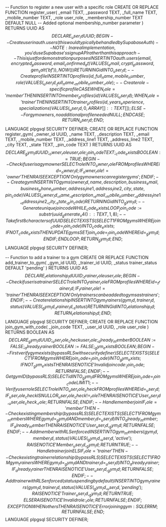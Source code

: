 -- Function to register a new user with a specific role
CREATE OR REPLACE FUNCTION register_user(
    _email TEXT,
    _password TEXT,
    _full_name TEXT,
    _mobile_number TEXT,
    _role user_role,
    _membership_number TEXT DEFAULT NULL -- Added optional membership_number parameter
  ) RETURNS UUID AS $$
DECLARE _user_id UUID;
BEGIN -- Create user in auth.users (this would typically be handled by Supabase Auth)
-- NOTE: In a real implementation, you'd use Supabase's signup API rather than this approach
-- This is just for demonstration purposes
INSERT INTO auth.users (email, encrypted_password, email_confirmed_at)
VALUES (_email, crypt(_password, gen_salt('bf')), NOW())
RETURNING id INTO _user_id;
-- Create profile
INSERT INTO profiles (id, full_name, mobile_number, role)
VALUES (_user_id, _full_name, _mobile_number, _role);
-- Create role-specific profile
CASE
  WHEN _role = 'member' THEN
  INSERT INTO member_profiles (id)
  VALUES (_user_id);
WHEN _role = 'trainer' THEN
INSERT INTO trainer_profiles (id, years_experience, specializations)
VALUES (_user_id, 0, ARRAY []::TEXT []);
ELSE -- For gym owners, no additional profile needed
NULL;
END CASE
;
RETURN _user_id;
END;
$$ LANGUAGE plpgsql SECURITY DEFINER;
CREATE OR REPLACE FUNCTION register_gym(
    _owner_id UUID,
    _name TEXT,
    _description TEXT,
    _email TEXT,
    _mobile_number TEXT,
    _address_line1 TEXT,
    _address_line2 TEXT,
    _city TEXT,
    _state TEXT,
    _pin_code TEXT
  ) RETURNS UUID AS $$
DECLARE _gym_id UUID;
_owner_role user_role;
_join_code TEXT;
_code_exists BOOLEAN := TRUE;
BEGIN -- Check if user is a gym owner
SELECT role INTO _owner_role
FROM profiles
WHERE id = _owner_id;
IF _owner_role != 'owner' THEN RAISE EXCEPTION 'Only gym owners can register gyms';
END IF;
-- Create gym
INSERT INTO gyms (
    owner_id,
    name,
    description,
    business_email,
    business_phone_number,
    address_line1,
    address_line2,
    city,
    state,
    pin_code
  )
VALUES (
    _owner_id,
    _name,
    _description,
    _email,
    _mobile_number,
    _address_line1,
    _address_line2,
    _city,
    _state,
    _pin_code
  )
RETURNING id INTO _gym_id;
-- Generate unique join code
WHILE _code_exists LOOP _join_code := substr(uuid_generate_v4()::TEXT, 1, 8);
-- Take first 8 characters of UUID
SELECT EXISTS (
    SELECT 1
    FROM gyms
    WHERE join_code = _join_code
  ) INTO _code_exists;
IF NOT _code_exists THEN
UPDATE gyms
SET join_code = _join_code
WHERE id = _gym_id;
END IF;
END LOOP;
RETURN _gym_id;
END;
$$ LANGUAGE plpgsql SECURITY DEFINER;

-- Function to add a trainer to a gym
CREATE OR REPLACE FUNCTION add_trainer_to_gym(
    _gym_id UUID,
    _trainer_id UUID,
    _status trainer_status DEFAULT 'pending'
  ) RETURNS UUID AS $$
DECLARE _relationship_id UUID;
_trainer_role user_role;
BEGIN -- Check if user is a trainer
SELECT role INTO _trainer_role
FROM profiles
WHERE id = _trainer_id;
IF _trainer_role != 'trainer' THEN RAISE EXCEPTION 'Only trainers can be added to gyms as trainers';
END IF;
-- Create relationship
INSERT INTO gym_trainers (gym_id, trainer_id, status)
VALUES (_gym_id, _trainer_id, _status)
RETURNING id INTO _relationship_id;
RETURN _relationship_id;
END;
$$ LANGUAGE plpgsql SECURITY DEFINER;
CREATE OR REPLACE FUNCTION join_gym_with_code(
    _join_code TEXT,
    _user_id UUID,
    _role user_role
  ) RETURNS BOOLEAN AS $$
DECLARE _gym_id UUID;
_user_role_check user_role;
_already_member BOOLEAN := FALSE;
_already_trainer BOOLEAN := FALSE;
_gym_exists BOOLEAN;
BEGIN -- First verify gym exists (bypass RLS with security definer)
SELECT EXISTS (
    SELECT 1
    FROM gyms
    WHERE join_code = _join_code
  ) INTO _gym_exists;
IF NOT _gym_exists THEN RAISE NOTICE 'Invalid join code: %',
_join_code;
RETURN FALSE;
END IF;
-- Get gym ID (bypass RLS)
SELECT id INTO _gym_id
FROM gyms
WHERE join_code = _join_code
LIMIT 1;
-- Verify user role
SELECT role INTO _user_role_check
FROM profiles
WHERE id = _user_id;
IF _user_role_check IS NULL
OR _user_role_check != _role THEN RAISE NOTICE 'User % has role % but tried joining as %',
_user_id,
_user_role_check,
_role;
RETURN FALSE;
END IF;
-- Handle member join
IF _role = 'member' THEN -- Check existing membership (bypass RLS)
SELECT EXISTS (
    SELECT 1
    FROM gym_members
    WHERE gym_id = _gym_id
      AND member_id = _user_id
  ) INTO _already_member;
IF _already_member THEN RAISE NOTICE 'User % is already a member of gym %',
_user_id,
_gym_id;
RETURN FALSE;
END IF;
-- Add member with RLS enforced
INSERT INTO gym_members (gym_id, member_id, status)
VALUES (_gym_id, _user_id, 'active');
RAISE NOTICE 'Member % successfully joined gym %',
_user_id,
_gym_id;
RETURN TRUE;
-- Handle trainer join
ELSIF _role = 'trainer' THEN -- Check existing trainer relationship (bypass RLS)
SELECT EXISTS (
    SELECT 1
    FROM gym_trainers
    WHERE gym_id = _gym_id
      AND trainer_id = _user_id
  ) INTO _already_trainer;
IF _already_trainer THEN RAISE NOTICE 'User % is already a trainer at gym %',
_user_id,
_gym_id;
RETURN FALSE;
END IF;
-- Add trainer with RLS enforced (status pending by default)
INSERT INTO gym_trainers (gym_id, trainer_id, status)
VALUES (_gym_id, _user_id, 'pending');
RAISE NOTICE 'Trainer % requested to join gym % (pending approval)',
_user_id,
_gym_id;
RETURN TRUE;
ELSE RAISE NOTICE 'Invalid role: %',
_role;
RETURN FALSE;
END IF;
EXCEPTION
WHEN others THEN RAISE NOTICE 'Error joining gym: %',
SQLERRM;
RETURN FALSE;
END;
$$ LANGUAGE plpgsql SECURITY DEFINER;